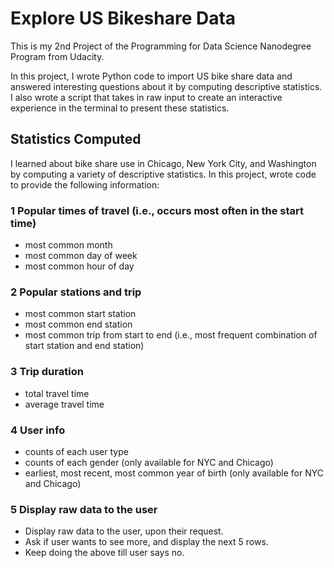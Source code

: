 # Explore US Bikeshare Data
This is my 2nd Project of the Programming for Data Science Nanodegree Program from Udacity.

In this project, I wrote Python code to import US bike share data and answered interesting questions about it by computing descriptive statistics. I also wrote a script that takes in raw input to create an interactive experience in the terminal to present these statistics.


## Statistics Computed
I learned about bike share use in Chicago, New York City, and Washington by computing a variety of descriptive statistics. In this project, wrote code to provide the following information:

### 1 Popular times of travel (i.e., occurs most often in the start time)
- most common month
- most common day of week
- most common hour of day

### 2 Popular stations and trip
- most common start station
- most common end station
- most common trip from start to end (i.e., most frequent combination of start station and end station)

### 3 Trip duration
- total travel time
- average travel time

### 4 User info
- counts of each user type
- counts of each gender (only available for NYC and Chicago)
- earliest, most recent, most common year of birth (only available for NYC and Chicago)

### 5 Display raw data to the user
- Display raw data to the user, upon their request.
- Ask if user wants to see more, and display the next 5 rows.
- Keep doing the above till user says no.
